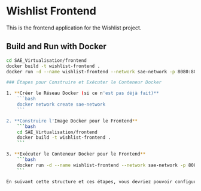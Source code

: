 # Wishlist Frontend

This is the frontend application for the Wishlist project.

## Build and Run with Docker

````bash
cd SAE_Virtualisation/frontend
docker build -t wishlist-frontend .
docker run -d --name wishlist-frontend --network sae-network -p 8080:8080 wishlist-frontend

### Étapes pour Construire et Exécuter le Conteneur Docker

1. **Créer le Réseau Docker (si ce n'est pas déjà fait)**
    ```bash
    docker network create sae-network
    ```

2. **Construire l'Image Docker pour le Frontend**
    ```bash
    cd SAE_Virtualisation/frontend
    docker build -t wishlist-frontend .
    ```

3. **Exécuter le Conteneur Docker pour le Frontend**
    ```bash
    docker run -d --name wishlist-frontend --network sae-network -p 8080:8080 wishlist-frontend
    ```

En suivant cette structure et ces étapes, vous devriez pouvoir configurer, construire et exécuter le conteneur Docker pour la partie frontend de votre application de liste d'envies.

````
